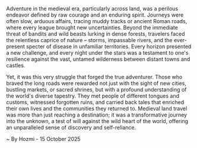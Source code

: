
Adventure in the medieval era, particularly across land, was a perilous endeavor defined by raw courage and an enduring spirit. Journeys were often slow, arduous affairs, tracing muddy tracks or ancient Roman roads, where every league brought new uncertainties. Beyond the immediate threat of bandits and wild beasts lurking in dense forests, travelers faced the relentless caprice of nature – storms, impassable rivers, and the ever-present specter of disease in unfamiliar territories. Every horizon presented a new challenge, and every night under the stars was a testament to one's resilience against the vast, untamed wilderness between distant towns and castles.

Yet, it was this very struggle that forged the true adventurer. Those who braved the long roads were rewarded not just with the sight of new cities, bustling markets, or sacred shrines, but with a profound understanding of the world's diverse tapestry. They met people of different tongues and customs, witnessed forgotten ruins, and carried back tales that enriched their own lives and the communities they returned to. Medieval land travel was more than just reaching a destination; it was a transformative journey into the unknown, a test of will against the wild heart of the world, offering an unparalleled sense of discovery and self-reliance.

~ By Hozmi - 15 October 2025
